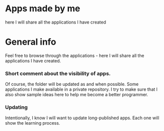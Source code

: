 # Apps made by me
here I will share all the applications I have created


# General info
Feel free to browse through the applications - here I will share all the applications I have created.


### Short comment about the visibility of apps.
Of course, the folder will be updated as and when possible. Some applications I make available in a private repository.
I try to make sure that I also show sample ideas here to help me become a better programmer.


### Updating
Intentionally, I know I will want to update long-published apps. Each one will show the learning process.
